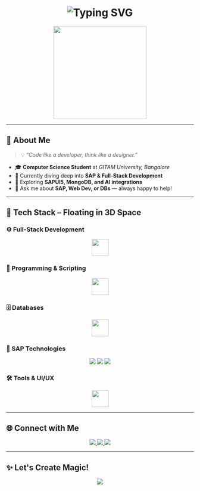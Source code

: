 <h1 align="center">
  <img src="https://readme-typing-svg.demolab.com?font=Orbitron&weight=600&pause=1000&color=0FAAFF&width=435&lines=🚀+Hi+there!+I'm+Abhi+👋;SAP+Developer+%7C+Web+Enthusiast+%7C+AI+Explorer" alt="Typing SVG" />
</h1>

<p align="center">
  <img src="https://user-images.githubusercontent.com/89788178/235298118-4c98504d-7c3a-4d30-b2a7-ccc3d89c45ac.gif" width="250"/>
</p>

---

## 🌟 About Me  

> 💡 *“Code like a developer, think like a designer.”*

- 🎓 **Computer Science Student** at *GITAM University, Bangalore*  
- 💼 Currently diving deep into **SAP & Full-Stack Development**  
- 🧠 Exploring **SAPUI5, MongoDB, and AI integrations**  
- 💬 Ask me about **SAP, Web Dev, or DBs** — always happy to help!

---

## 🧰 Tech Stack – Floating in 3D Space

### ⚙️ Full-Stack Development
<div align="center">
  <img src="https://skillicons.dev/icons?i=html,css,js,vue,react,nodejs" height="45"/>
</div>

### 🧠 Programming & Scripting  
<div align="center">
  <img src="https://skillicons.dev/icons?i=python,c" height="45"/>
</div>

### 🗄️ Databases  
<div align="center">
  <img src="https://skillicons.dev/icons?i=mongodb,mysql" height="45"/>
</div>

### 🧩 SAP Technologies  
<div align="center">
  <img src="https://img.shields.io/badge/SAP-0FAAFF?style=for-the-badge&logo=sap&logoColor=white"/>
  <img src="https://img.shields.io/badge/SAPUI5-35495E?style=for-the-badge&logo=sap&logoColor=white"/>
  <img src="https://img.shields.io/badge/SAP%20S/4HANA-0FAAFF?style=for-the-badge&logo=sap&logoColor=white"/>
</div>

### 🛠️ Tools & UI/UX  
<div align="center">
  <img src="https://skillicons.dev/icons?i=git,github,vscode,figma" height="45"/>
</div>

---

## 🌐 Connect with Me

<p align="center">
  <a href="https://www.linkedin.com/in/svabhilash/">
    <img src="https://img.shields.io/badge/LinkedIn-blue?style=for-the-badge&logo=linkedin&logoColor=white"/>
  </a>
  <a href="mailto:sattaruvenkataabhilash@gmail.com">
    <img src="https://img.shields.io/badge/Gmail-Contact-red?style=for-the-badge&logo=gmail&logoColor=white"/>
  </a>
  <a href="https://github.com/Abhi-godse">
    <img src="https://img.shields.io/badge/GitHub-Abhi--godse-black?style=for-the-badge&logo=github"/>
  </a>
</p>

---

## ✨ Let's Create Magic!
<p align="center">
  <img src="https://readme-typing-svg.demolab.com?font=Fira+Code&size=24&pause=1000&color=F7F7F7&background=0FAAFFFF&center=true&vCenter=true&width=435&lines=Code.+Build.+Innovate."/>
</p>
